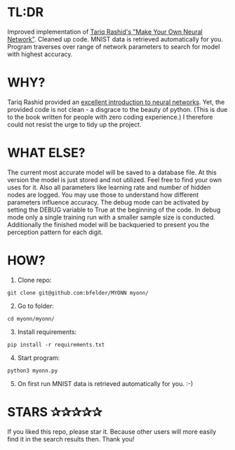 # TL:DR
Improved implementation of [Tariq Rashid's "Make Your Own Neural Network"](https://www.amazon.com/Make-Your-Own-Neural-Network/dp/1530826608). Cleaned up code. MNIST data is retrieved automatically for you. Program traverses over range of network parameters to search for model with highest accuracy.

# WHY?
Tariq Rashid provided an [excellent introduction to neural networks](https://www.amazon.com/Make-Your-Own-Neural-Network/dp/1530826608). Yet, the provided code is not clean - a disgrace to the beauty of python. (This is due to the book written for people with zero coding experience.) I therefore could not resist the urge to tidy up the project.

# WHAT ELSE?
The current most accurate model will be saved to a database file. At this version the model is just stored and not utilized. Feel free to find your own uses for it. Also all parameters like learning rate and number of hidden nodes are logged. You may use those to understand how different parameters influence accuracy. The debug mode can be activated by setting the DEBUG variable to True at the beginning of the code. In debug mode only a single training run with a smaller sample size is conducted. Additionally the finished model will be backqueried to present you the perception pattern for each digit.

# HOW?
1. Clone repo:

``` git clone git@github.com:bfelder/MYONN myonn/ ```

2. Go to folder:

```cd myonn/myonn/```

3. Install requirements:

```pip install -r requirements.txt``` 

4. Start program:

```python3 myonn.py```

5. On first run MNIST data is retrieved automatically for you. :-)

# STARS ✰✰✰✰✰  
If you liked this repo, please star it. Because other users will more easily find it in the search results then. Thank you!
